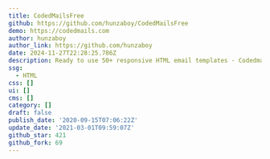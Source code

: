 ```yaml
---
title: CodedMailsFree
github: https://github.com/hunzaboy/CodedMailsFree
demo: https://codedmails.com
author: hunzaboy
author_link: https://github.com/hunzaboy
date: 2024-11-27T22:28:25.786Z
description: Ready to use 50+ responsive HTML email templates - Codedmails Free
ssg:
  - HTML
css: []
ui: []
cms: []
category: []
draft: false
publish_date: '2020-09-15T07:06:22Z'
update_date: '2021-03-01T09:59:07Z'
github_star: 421
github_fork: 69
---
```

